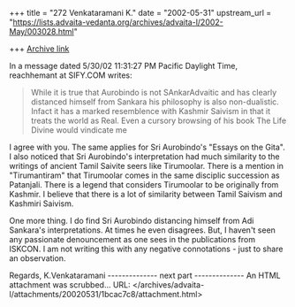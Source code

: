 +++
title = "272 Venkataramani K."
date = "2002-05-31"
upstream_url = "https://lists.advaita-vedanta.org/archives/advaita-l/2002-May/003028.html"

+++
[Archive link](https://lists.advaita-vedanta.org/archives/advaita-l/2002-May/003028.html)

In a message dated 5/30/02 11:31:27 PM Pacific Daylight Time,
reachhemant at SIFY.COM writes:


> While it is true that Aurobindo is not  SAnkarAdvaitic and has clearly
> distanced himself from Sankara his philosophy is also non-dualistic. Infact
> it has a marked resemblence with Kashmir Saivism in that it treats the
> world
> as Real. Even a cursory browsing of his book The Life Divine would
> vindicate
> me
>

I agree with you. The same applies for Sri Aurobindo's "Essays on the Gita".
I also noticed that Sri Aurobindo's interpretation had much similarity to the
writings of ancient Tamil Saivite seers like Tirumoolar. There is a mention
in "Tirumantiram" that Tirumoolar comes in the same disciplic succession as
Patanjali. There is a legend that considers Tirumoolar to be originally from
Kashmir. I believe that there is a lot of similarity between Tamil Saivism
and Kashmiri Saivism.

One more thing. I do find Sri Aurobindo distancing himself from Adi Sankara's
interpretations. At times he even disagrees. But, I haven't seen any
passionate denouncement as one sees in the publications from ISKCON. I am not
writing this with any negative connotations - just to share an observation.

Regards,
K.Venkataramani
-------------- next part --------------
An HTML attachment was scrubbed...
URL: </archives/advaita-l/attachments/20020531/1bcac7c8/attachment.html>
